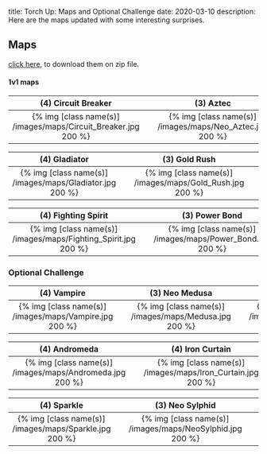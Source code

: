 title: Torch Up: Maps and Optional Challenge
date: 2020-03-10
description: Here are the maps updated with some interesting surprises.

## Maps
[click here](https://torchup.org/files/maps.zip), to download them on zip file.

#### 1v1 maps

| (4) Circuit Breaker | &nbsp; | (3) Aztec | &nbsp; | (2) Blue Storm | 
|:---:|:---:|:---:|:---:|:---:|
| {% img [class name(s)] /images/maps/Circuit_Breaker.jpg 200 %} | &nbsp; | {% img [class name(s)] /images/maps/Neo_Aztec.jpg 200 %} | &nbsp; | {% img [class name(s)] /images/maps/Bluestorm.jpg 200 %} |

| (4) Gladiator | &nbsp; | (3) Gold Rush | &nbsp; | (2) Heartbreak Ridge |
:---:|:---:|:---:|:---:|:---:|
| {% img [class name(s)] /images/maps/Gladiator.jpg 200 %} | &nbsp; | {% img [class name(s)] /images/maps/Gold_Rush.jpg 200 %} | &nbsp; | {% img [class name(s)] /images/maps/Heartbreak_Ridge.jpg 200 %} |

| (4) Fighting Spirit | &nbsp; | (3) Power Bond | &nbsp; | (2) Overwatch |
:---:|:---:|:---:|:---:|:---:|
| {% img [class name(s)] /images/maps/Fighting_Spirit.jpg 200 %} | &nbsp; | {% img [class name(s)] /images/maps/Power_Bond.jpg 200 %} | &nbsp; | {% img [class name(s)] /images/maps/Overwatch.jpg 200 %} |

### Optional Challenge

| (4) Vampire | &nbsp; | (3) Neo Medusa | &nbsp; | (2) Crossing Field |
:---:|:---:|:---:|:---:|:---:|
| {% img [class name(s)] /images/maps/Vampire.jpg 200 %} | &nbsp; | {% img [class name(s)] /images/maps/Medusa.jpg 200 %} | &nbsp; | {% img [class name(s)] /images/maps/Crossing.jpg 200 %} |

| (4) Andromeda | &nbsp; | (4) Iron Curtain | &nbsp; | (2) Hitchhiker |
:---:|:---:|:---:|:---:|:---:|
| {% img [class name(s)] /images/maps/Andromeda.jpg 200 %} | &nbsp; | {% img [class name(s)] /images/maps/Iron_Curtain.jpg 200 %} | &nbsp; | {% img [class name(s)] /images/maps/Hitchhiker.jpg 200 %} |

| (4) Sparkle | &nbsp; | (3) Neo Sylphid | &nbsp; | (2) New Bloody Ridge |
:---:|:---:|:---:|:---:|:---:|
| {% img [class name(s)] /images/maps/Sparkle.jpg 200 %} | &nbsp; | {% img [class name(s)] /images/maps/NeoSylphid.jpg 200 %} | &nbsp; | {% img [class name(s)] /images/maps/New_Bloody_Ridge.jpg 200 %} |

